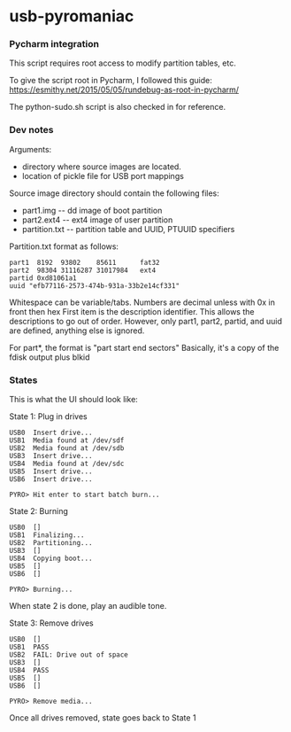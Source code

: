 # usb-pyromaniac

### Pycharm integration
This script requires root access to modify partition tables, etc. 

To give the script root in Pycharm, I followed this guide:
https://esmithy.net/2015/05/05/rundebug-as-root-in-pycharm/

The python-sudo.sh script is also checked in for reference.

### Dev notes
Arguments: 
* directory where source images are located.
* location of pickle file for USB port mappings

Source image directory should contain the following files:
* part1.img -- dd image of boot partition
* part2.ext4 -- ext4 image of user partition
* partition.txt -- partition table and UUID, PTUUID specifiers

Partition.txt format as follows:
```text
part1  8192  93802    85611      fat32
part2  98304 31116287 31017984   ext4
partid 0xd81061a1
uuid "efb77116-2573-474b-931a-33b2e14cf331"
``` 
Whitespace can be variable/tabs. Numbers are decimal unless with 0x in front then hex
First item is the description identifier. This allows the descriptions to go out
of order. However, only part1, part2, partid, and uuid are defined, anything else
is ignored.

For part*, the format is "part  start end sectors"
Basically, it's a copy of the fdisk output plus blkid

### States

This is what the UI should look like:

State 1: Plug in drives
```text
USB0  Insert drive...
USB1  Media found at /dev/sdf
USB2  Media found at /dev/sdb
USB3  Insert drive...
USB4  Media found at /dev/sdc
USB5  Insert drive...
USB6  Insert drive...

PYRO> Hit enter to start batch burn... 
```

State 2: Burning
```text
USB0  []
USB1  Finalizing...
USB2  Partitioning...
USB3  []
USB4  Copying boot...
USB5  []
USB6  []

PYRO> Burning... 
```
When state 2 is done, play an audible tone.

State 3: Remove drives
```text
USB0  []
USB1  PASS
USB2  FAIL: Drive out of space
USB3  []
USB4  PASS
USB5  []
USB6  []

PYRO> Remove media...
```

Once all drives removed, state goes back to State 1
